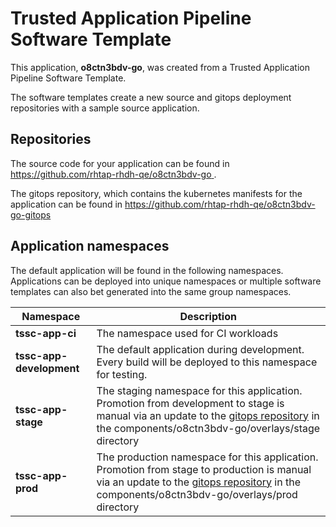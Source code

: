 # Trusted Application Pipeline Software Template

This application, **o8ctn3bdv-go**, was created from a Trusted Application Pipeline Software Template.

The software templates create a new source and gitops deployment repositories with a sample source application. 

## Repositories

The source code for your application can be found in [https://github.com/rhtap-rhdh-qe/o8ctn3bdv-go ](https://github.com/rhtap-rhdh-qe/o8ctn3bdv-go ).
 
The gitops repository, which contains the kubernetes manifests for the application can be found in 
[https://github.com/rhtap-rhdh-qe/o8ctn3bdv-go-gitops ](https://github.com/rhtap-rhdh-qe/o8ctn3bdv-go-gitops ) 

## Application namespaces 

The default application will be found in the following namespaces. Applications can be deployed into unique namespaces or multiple software templates can also bet generated into the same group namespaces.  

|  Namespace   |  Description   |  
| -------- | -------- |
| **tssc-app-ci** | The namespace used for CI workloads |
| **tssc-app-development** | The default application during development. Every build will be deployed to this namespace for testing. |
| **tssc-app-stage** | The staging namespace for this application. Promotion from development to stage is manual via an update to the [gitops repository](https://github.com/rhtap-rhdh-qe/o8ctn3bdv-go-gitops ) in the components/o8ctn3bdv-go/overlays/stage directory |
| **tssc-app-prod** | The production namespace for this application. Promotion from stage to production is manual via an update to the [gitops repository](https://github.com/rhtap-rhdh-qe/o8ctn3bdv-go-gitops ) in the components/o8ctn3bdv-go/overlays/prod directory |